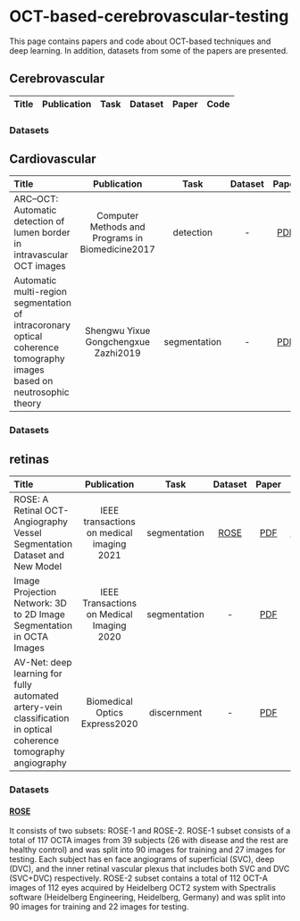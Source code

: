 # OCT-based-cerebrovascular-testing
This page contains papers and code about OCT-based techniques and deep learning. In addition, datasets from some of the papers are presented.
## Cerebrovascular
| Title   |   Publication   |  Task  | Dataset |   Paper    |   Code   |
|:------ |:--------:|:-------------------------:|:------:|:--------:|:----------:|
### Datasets
## Cardiovascular
| Title   |   Publication   |  Task  | Dataset |   Paper    |   Code   |
|:------ |:--------:|:-------------------------:|:------:|:--------:|:----------:|
| ARC–OCT: Automatic detection of lumen border in intravascular OCT images | Computer Methods and Programs in Biomedicine2017 | detection | - |[PDF](https://pdf.sciencedirectassets.com/271322/1-s2.0-S0169260717X00126/1-s2.0-S0169260716312020/main.pdf?X-Amz-Security-Token=IQoJb3JpZ2luX2VjEM3%2F%2F%2F%2F%2F%2F%2F%2F%2F%2FwEaCXVzLWVhc3QtMSJIMEYCIQDQ95Y1RUMfni96NKbn99JpNC8XWvYOiLGvh8iKBgzKkAIhAJ%2BjvHBi46CNeQTLAXLZwUAkguhGr6ONu4IZwcWhCknuKrwFCLb%2F%2F%2F%2F%2F%2F%2F%2F%2F%2FwEQBRoMMDU5MDAzNTQ2ODY1IgwZp6r1Se%2FRx4WmCYMqkAU7RFAkRTgJ58tGVKtSgX%2FWV8xDTXwBhgoOeCCNwJpzyMco6ROd8Mqzq0VaVyEZlijmw7Qr1PBF0A4DTmfE1kd1K8SXqNTIFkKTuKaKordWM2D1YEu5s6v8K1JpUCM2oHYJ7kPsBJdla9KNJANSyWVPUR16f3PqVrPAm2kab85TyVnUTJ%2FWsZFcPFEUN1aSQ6QG08m8HF1tme15Y97dPVPGuQj2I%2FqpYc2su9nxB5fkZNyd8N5Twp8AQmrodn%2BGq4sQ5mtwHIQQmFPnkVGGTcQq2g0znLJp1acseVCl9Ovu8mLnZp3WvCEht0qhlWXzP3wZreejfkHnBNMX1gvk1fENzpcXSPUm764ZQCnTfmCrD23U6nZHCOSvbYByHIZsrOzfTGpMPTistMV8GWywmMxNNK4J0bfR4yOPbM7vCdCbt5XWPxkyNuqGfQzCekOf6CriHkQ6mRmDlXLd2ZPrJ7RYArl0TcE6J7d4z1rHjvhagT3RC52G9iwd81dBVcBRXGeD27B3MdmoBrTrMgd73OYo72QAFwrSrJpDGDCfdqzzJ3to0i1by5alBUi5I2bUqzia87y2ir04Z42s%2BIMMcCuuNCsAVbv51Y4ktwQCrgSgPFZapz66DsXzX3QeT%2Bm3I89wCvW6XDmQ7i8Vs1EEuAXTP1GRHfIfjujuoMWVS3yALpNUAR5U%2F0y%2FEFjE3bswrNV6u1vepy8otGmbF3yN53%2BHy1Ll1dI98d58HhZAZ445hFmdLYBzgG9ewp1zhLVxs5cyWEDiUfdHeW87KOxhW7Tz7OWhQSVHpwuTmXa73kUw9N8nG9TJaNyi5GaA2LzeoEWdcbSi5l8dZDQkykjMuObmuNDjLv8M3jSNXomBbmKU%2FjC81qSoBjqwAQfee3pqVUlaSmBrAd1cGTgp77L64vICcXITaUjFKJOjjA5gM49CNZY6XzaTMGpieziuLG6atCZ4uV9v3jyk0GDiSImvc0ZMd%2B7aJ%2FW%2FflhdZLajUvtoPs9EiDd8XggtOFjzlNP9XrXYt2joLhjPGXLyoSYcICeDD1l1zRpNVdv3kk1ZL8Eoto6%2BQkb0u2g7HoJp1qGZGoapR9iKoE4mMb1y7FxqzOTx6N%2BzUK5a1EHY&X-Amz-Algorithm=AWS4-HMAC-SHA256&X-Amz-Date=20230919T054012Z&X-Amz-SignedHeaders=host&X-Amz-Expires=300&X-Amz-Credential=ASIAQ3PHCVTYR6L4FQNT%2F20230919%2Fus-east-1%2Fs3%2Faws4_request&X-Amz-Signature=efa01723c6067c1abb3bb6147b2934a88fc7a81db2ca5b329cd653bfd9e6b8a9&hash=ca18fa8b394c7903fa117a62a69a0a7205d2f93e966eb47d19980083c883db2f&host=68042c943591013ac2b2430a89b270f6af2c76d8dfd086a07176afe7c76c2c61&pii=S0169260716312020&tid=spdf-4154afc0-ea21-4a9c-84c3-69bae2488040&sid=fd27d46813a7c74a3709240089e57f599533gxrqa&type=client&tsoh=d3d3LnNjaWVuY2VkaXJlY3QuY29t&ua=1908595e5f035606540652&rr=808f7e1c2e79199f&cc=cn)| - | 
|Automatic multi-region segmentation of intracoronary optical coherence tomography images based on neutrosophic theory| Shengwu Yixue Gongchengxue Zazhi2019 | segmentation | - |[PDF](https://europepmc.org/backend/ptpmcrender.fcgi?accid=PMC9929883&blobtype=pdf)| - |
### Datasets
## retinas
| Title   |   Publication   |  Task  | Dataset |   Paper    |   Code   |
|:------ |:--------:|:-------------------------:|:------:|:--------:|:----------:|
| ROSE: A Retinal OCT-Angiography Vessel Segmentation Dataset and New Model | IEEE transactions on medical imaging 2021 | segmentation | [ROSE](https://imed.nimte.ac.cn/dataofrose.html) | [PDF](https://ieeexplore.ieee.org/stamp/stamp.jsp?tp=&arnumber=9284503) | [CODE](https://github.com/iMED-Lab/ROSE) |
|Image Projection Network: 3D to 2D Image Segmentation in OCTA Images| IEEE Transactions on Medical Imaging 2020 | segmentation  | - | [PDF](https://sci-hub.se/https://ieeexplore.ieee.org/document/9085991) | - |
|AV-Net: deep learning for fully automated artery-vein classification in optical coherence tomography angiography|Biomedical Optics Express2020| discernment | - |[PDF](https://opg.optica.org/directpdfaccess/75366e95-65e8-4562-a0dde98cabb8bc5e_437567/boe-11-9-5249.pdf?da=1&id=437567&seq=0&mobile=no)| - |
### Datasets
#### [ROSE](https://imed.nimte.ac.cn/dataofrose.html) 
It consists of two subsets: ROSE-1 and ROSE-2. ROSE-1 subset consists of a total of 117 OCTA images from 39 subjects (26 with disease  and the rest are healthy control) and was split into 90 images for training and 27 images for testing. Each subject has en face angiograms of superficial (SVC), deep (DVC), and the inner retinal vascular plexus that includes both SVC and DVC (SVC+DVC) respectively. ROSE-2 subset contains a total of 112 OCT-A images of 112 eyes acquired by Heidelberg OCT2 system with Spectralis software (Heidelberg Engineering, Heidelberg, Germany) and was split into 90 images for training and 22 images for testing. </br>



